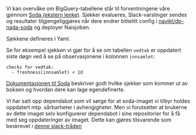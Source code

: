 Vi kan overvåke om BigQuery-tabellene står til forventningene våre gjennom [Soda (ekstern lenke)](https://www.soda.io).
Sjekker evalueres, Slack-varslinger sendes og resultater tilgjengeliggjøres når dere endrer bittelitt config i [navikt/dp-nada-soda](https://github.com/navikt/dp-nada-soda) og deployer Naisjoben.

Sjekkene defineres i Yaml.

Se for eksempel sjekken vi gjør for å se om tabellen `vedtak` er oppdatert siste døgn ved å se på observasjonene i kolonnen `innsamlet`:

```
checks for vedtak:
  - freshness(innsamlet) < 1d
```

[Dokumentasjonen til Soda](https://docs.soda.io/soda-cl/soda-cl-overview.html) beskriver godt hvilke sjekker som kommer ut av boksen og hvordan dere kan lage egendefinerte.
 
Vi har satt opp dependabot som vil sørge for at soda-imaget vi tilbyr holdes oppdatert mtp. sårbarheter i avhengigheter.
Men vi forutsetter at brukerne av dette imaget selv konfigurerer dependabot i sine repositorier for å få med seg oppdateringer av imaget.
Dette kan gjøres tilsvarende som beskrevet i [denne slack-tråden](https://nav-it.slack.com/archives/CK37WRHU6/p1742300621926849?thread_ts=1742299234.667189&cid=CK37WRHU6)                                                                                           
